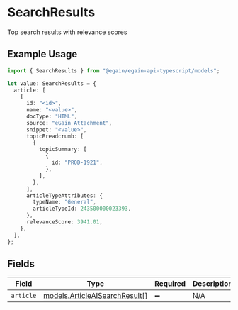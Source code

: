 # SearchResults

Top search results with relevance scores

## Example Usage

```typescript
import { SearchResults } from "@egain/egain-api-typescript/models";

let value: SearchResults = {
  article: [
    {
      id: "<id>",
      name: "<value>",
      docType: "HTML",
      source: "eGain Attachment",
      snippet: "<value>",
      topicBreadcrumb: [
        {
          topicSummary: [
            {
              id: "PROD-1921",
            },
          ],
        },
      ],
      articleTypeAttributes: {
        typeName: "General",
        articleTypeId: 243500000023393,
      },
      relevanceScore: 3941.01,
    },
  ],
};
```

## Fields

| Field                                                                | Type                                                                 | Required                                                             | Description                                                          |
| -------------------------------------------------------------------- | -------------------------------------------------------------------- | -------------------------------------------------------------------- | -------------------------------------------------------------------- |
| `article`                                                            | [models.ArticleAISearchResult](../models/articleaisearchresult.md)[] | :heavy_minus_sign:                                                   | N/A                                                                  |